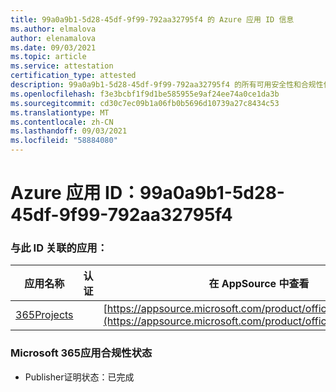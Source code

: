 ```yaml
---
title: 99a0a9b1-5d28-45df-9f99-792aa32795f4 的 Azure 应用 ID 信息
ms.author: elmalova
author: elenamalova
ms.date: 09/03/2021
ms.topic: article
ms.service: attestation
certification_type: attested
description: 99a0a9b1-5d28-45df-9f99-792aa32795f4 的所有可用安全性和合规性信息。
ms.openlocfilehash: f3e3bcbf1f9d1be585955e9af24ee74a0ce1da3b
ms.sourcegitcommit: cd30c7ec09b1a06fb0b5696d10739a27c8434c53
ms.translationtype: MT
ms.contentlocale: zh-CN
ms.lasthandoff: 09/03/2021
ms.locfileid: "58884080"
---
```

# <a name="azure-app-id-99a0a9b1-5d28-45df-9f99-792aa32795f4"></a>Azure 应用 ID：99a0a9b1-5d28-45df-9f99-792aa32795f4


### <a name="apps-associated-with-this-id"></a>与此 ID 关联的应用：
| **应用名称** | **认证** | **在 AppSource 中查看** |
|--------------|---------------|-----------------------|
| [365Projects](https://docs.microsoft.com/microsoft-365-app-certification/forward/WA200002160) |  | [https://appsource.microsoft.com/product/office/WA200002160](https://appsource.microsoft.com/product/office/WA200002160) |

### <a name="microsoft-365-app-compliance-status"></a>Microsoft 365应用合规性状态
- Publisher证明状态：已完成

